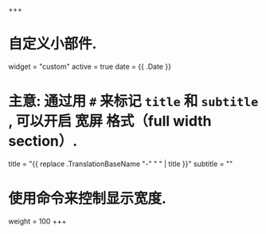 +++
# 自定义小部件.
widget = "custom"
active = true
date = {{ .Date }}

# 主意: 通过用 `#` 来标记 `title` 和 `subtitle` , 可以开启 宽屏 格式（full width section）.
title = "{{ replace .TranslationBaseName "-" " " | title }}"
subtitle = ""

# 使用命令来控制显示宽度.
weight = 100
+++
